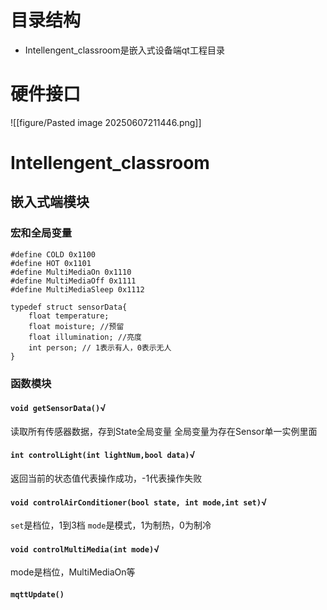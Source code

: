 # 目录结构
- Intellengent_classroom是嵌入式设备端qt工程目录

# 硬件接口
![[figure/Pasted image 20250607211446.png]]
# Intellengent_classroom

## 嵌入式端模块
### 宏和全局变量
```
#define COLD 0x1100
#define HOT 0x1101
#define MultiMediaOn 0x1110
#define MultiMediaOff 0x1111
#define MultiMediaSleep 0x1112

typedef struct sensorData{
	float temperature;
	float moisture; //预留
	float illumination; //亮度
	int person; // 1表示有人，0表示无人
}
```
### 函数模块
#### `void getSensorData()`√
读取所有传感器数据，存到State全局变量
全局变量为存在Sensor单一实例里面

#### `int controlLight(int lightNum,bool data)`√
返回当前的状态值代表操作成功，-1代表操作失败

#### `void controlAirConditioner(bool state, int mode,int set)`√
`set`是档位，1到3档
`mode`是模式，1为制热，0为制冷

#### `void controlMultiMedia(int mode)`√
mode是档位，MultiMediaOn等

#### `mqttUpdate()`
